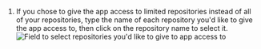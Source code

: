 1. If you chose to give the app access to limited repositories instead of all of your repositories, type the name of each repository you'd like to give the app access to, then click on the repository name to select it.
   ![Field to select repositories you'd like to give to app access to](/assets/images/help/marketplace/marketplace-select-repo-field.png)

